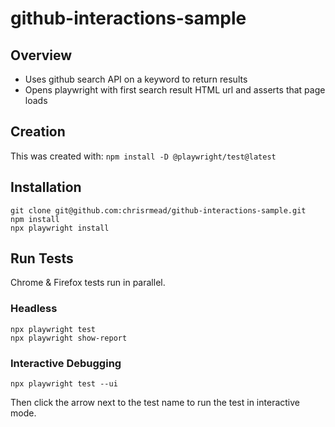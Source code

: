 # github-interactions-sample

## Overview
* Uses github search API on a keyword to return results
* Opens playwright with first search result HTML url and asserts that page loads

## Creation
This was created with:
```npm install -D @playwright/test@latest```

## Installation
```
git clone git@github.com:chrisrmead/github-interactions-sample.git
npm install
npx playwright install 
```

## Run Tests
Chrome & Firefox tests run in parallel.
### Headless

```
npx playwright test
npx playwright show-report
```

### Interactive Debugging
```npx playwright test --ui```

Then click the arrow next to the test name to run the test in interactive mode.


